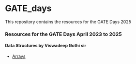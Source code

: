 # GATE_days

This repository contains the resources for the GATE Days 2025

### Resources for the GATE Days April 2023 to 2025

#### Data Structures by Viswadeep Gothi sir
 - [Arrays](https://github.com/nitin-787/GATE_days/tree/main/Data%20Structure/Arrays)

